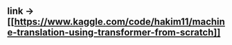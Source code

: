 
## link -> [[https://www.kaggle.com/code/hakim11/machine-translation-using-transformer-from-scratch]]
